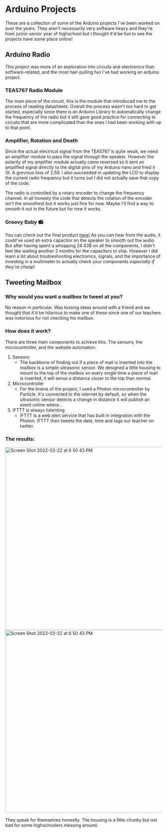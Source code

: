 # Arduino Projects
These are a collection of some of the Arduino projects I've been worked on over the years. They aren't necessarily very software heavy and they're from junior-senior year of highschool but I thought it'd be fun to see the projects have some place online!

## Arduino Radio
This project was more of an exploration into circuits and electronics than software-related, and the most hair-pulling fun I've had working an arduino project.
### TEA5767 Radio Module
The main piece of the circuit, this is the module that introduced me to the process of reading datasheets. Overall the process wasn't too hard to get started, especially since there is an Arduino Library to automatically change the frequency of the radio but it still gave good practice for connecting to circuits that are more complicated than the ones I had been working with up to that point.
### Amplifier, Rotation and Death
Since the actual electrical signal from the TEA5767 is quite weak, we need an amplifier module to pass the signal through the speaker. However the polarity of my amplifier module actually came reversed so it sent an amplified signal directly to the digital pins of my Arduino nano and fried it 😢. A grevious loss of 2.59. I also succeeded in updating the LCD to display the current radio frequency but it turns out I did not actually save that copy of the code.

The radio is controlled by a rotary encoder to change the frequency channel. In all honesty the code that detects the rotation of the encoder isn't the smoothest but it works just fine for now. Maybe I'll find a way to smooth it out in the future but for now it works.
### Groovy Baby 📻
You can check out the final product [here!](https://youtu.be/exMkGSQtmIo)
As you can hear from the audio, it could've used an extra capacitor on the speaker to smooth out the audio. But after having spent a whopping 24.43$ on all the components, I didn't feel like waiting another 2 months for the capacitors to ship. However I did learn a lot about troubleshooting electronics, signals, and the importance of investing in a multimeter to actually check your components *especially if they're cheap!*

## Tweeting Mailbox
### Why would you want a mailbox to tweet at you?
No reason in particular. Was tossing ideas around with a friend and we thought that it'd be hilarious to make one of these since one of our teachers was notorious for not checking his mailbox.
### How does it work?
There are three main components to achieve this. The sensors, the microcontroller, and the website automation.
1. Sensors
    - The backbone of finding out if a piece of mail is inserted into the mailbox is a simple ultrasonic sensor. We designed a little housing to mount to the top of the mailbox so every single time a piece of mail is inserted, it will sense a distance closer to the top than normal.
2. Microcontroller
    - For the brains of the project, I used a Photon microcontroller by Particle. It's connected to the internet by default, so when the ultrasonic sensor detects a change in distance it will publish an event online where...
3. IFTTT is always listenting
    - IFTTT is a web alert service that has built in integration with the Photon. IFTTT then tweets the date, time and tags our teacher on twitter.
### The results:
<img width="586" alt="Screen Shot 2022-02-22 at 6 50 43 PM" src="https://user-images.githubusercontent.com/25680925/155254446-77278b57-afcb-4783-88dc-5cbc467c32c8.jpg">
<img width="586" alt="Screen Shot 2022-02-22 at 6 50 43 PM" src="https://user-images.githubusercontent.com/25680925/155254268-9e5d3509-6188-40a4-8936-036b100ab073.png">

They speak for themselves honestly. The housing is a little chunky but not bad for some highschoolers messing around.
